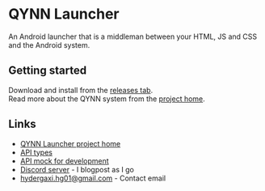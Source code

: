 # QYNN Launcher

An Android launcher that is a middleman between your HTML, JS and CSS and the Android system.  

## Getting started

Download and install from the [releases tab](https://github.com/qynnlauncher/launcher/releases).  
Read more about the QYNN system from the [project home](https://github.com/qynnlauncher).

## Links

- [QYNN Launcher project home](https://github.com/qynnlauncher)
- [API types](https://github.com/qynnlauncher/api)
- [API mock for development](https://github.com/qynnlauncher/api)
- [Discord server](https://discord.gg/Tv23aZrVb8) - I blogpost as I go
- [hydergaxi.hg01@gmail.com](mailto:theother@gmail.com) - Contact email
